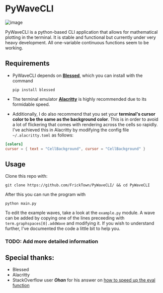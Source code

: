 # PyWaveCLI

![image](https://github.com/user-attachments/assets/17feb435-fa80-4fff-9181-1e25e11e4dcb)


PyWaveCLI is a python-based CLI application that allows for mathematical plotting in the terminal.
It is stable and functional but currently under very heavy development. All one-variable continuous functions seem to be working.

## Requirements
- PyWaveCLI depends on [**Blessed**](https://pypi.org/project/blessed/), which you can install with the command

      pip install blessed

- The terminal emulator [**Alacritty**](https://alacritty.org/) is highly recommended due to its formidable speed.

- Additionally, I do also recommend that you set your **terminal's cursor color to be the same as the background color**. This is in order to avoid a lot of flickering that comes with rendering across the cells so rapidly. I've achieved this in Alacritty by modifying the config file `~/.alacritty.toml` as follows:
```toml
[colors]
cursor = { text = "CellBackground", cursor = "CellBackground" }
```

## Usage
Clone this repo with:

    git clone https://github.com/FrickTown/PyWaveCLI/ && cd PyWaveCLI
After this you can run the program with

    python main.py

To edit the example waves, take a look at the `example.py` module.
A wave can be added by copying one of the lines preceeding with `term.graphspaces[0].addWave` and modifying it.
If you wish to understand further, I've documented the code a little bit to help you.
### TODO: Add more detailed information

## Special thanks:
- Blessed
- Alacritty
- StackOverflow user ***Ohan*** for his answer on [how to speed up the eval function](https://stackoverflow.com/questions/12467570/python-way-to-speed-up-a-repeatedly-executed-eval-statement#answers)
